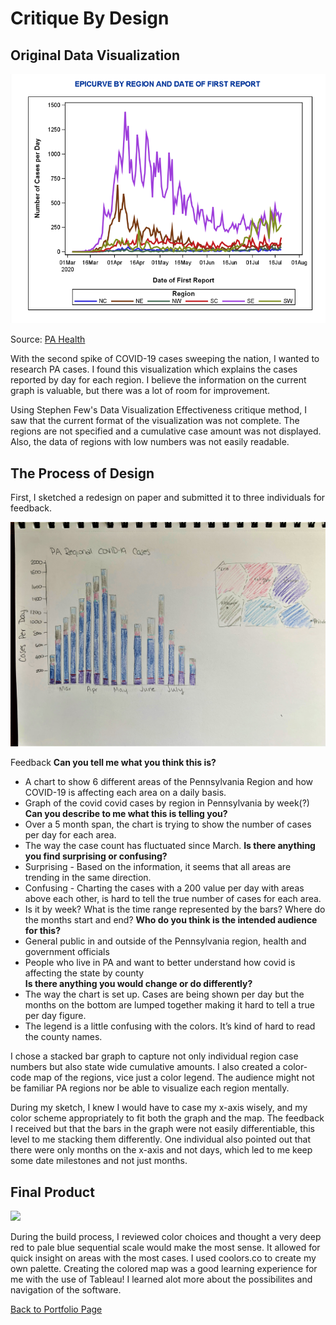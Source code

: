 # Critique By Design 


## Original Data Visualization

<img src="ogdataviz.png" width="800"/>

Source: [PA Health](https://www.health.pa.gov/topics/disease/coronavirus/Pages/Cases.aspx)


With the second spike of COVID-19 cases sweeping the nation, I wanted to research PA cases. 
I found this visualization which explains the cases reported by day for each region. 
I believe the information on the current graph is valuable, but there was a lot of room for improvement. 

Using Stephen Few's Data Visualization Effectiveness critique method, I saw that the current format of the visualization was not complete. 
The regions are not specified and a cumulative case amount was not displayed. Also, the data of regions with low numbers was not easily readable. 

## The Process of Design 
First, I sketched a redesign on paper and submitted it to three individuals for feedback. 

<img src="sketch.jpg" width="800"/>

Feedback
**Can you tell me what you think this is?**
- A chart to show 6 different areas of the Pennsylvania Region and how COVID-19 is affecting each area on a daily basis.
- Graph of the covid covid cases by region in Pennsylvania by week(?)
**Can you describe to me what this is telling you?** 
- Over a 5 month span, the chart is trying to show the number of cases per day for each area.
- The way the case count has fluctuated since March. 
**Is there anything you find surprising or confusing?**
- Surprising - Based on the information, it seems that all areas are trending in the same direction. 
- Confusing - Charting the cases with a 200 value per day with areas above each other, is hard to tell the true number of cases for each area. 
- Is it by week? What is the time range represented by the bars? Where do the months start and end? 
**Who do you think is the intended audience for this?**   
- General public in and outside of the Pennsylvania region, health and government officials 
- People who live in PA and want to better understand how covid is affecting the state by county  
**Is there anything you would change or do differently?** 
- The way the chart is set up.  Cases are being shown per day but the months on the bottom are lumped together making it hard to tell a true per day figure.
- The legend is a little confusing with the colors. It’s kind of hard to read the county names. 


I chose a stacked bar graph to capture not only individual region case numbers but also state wide cumulative amounts. 
I also created a color-code map of the regions, vice just a color legend. 
The audience might not be familiar PA regions nor be able to visualize each region mentally. 


During my sketch, I knew I would have to case my x-axis wisely, and my color scheme appropriately to fit both the graph and the map. 
The feedback I received but that the bars in the graph were not easily differentiable, this level to me stacking them differently. 
One individual also pointed out that there were only months on the x-axis and not days, which led to me keep some date milestones and not just months. 


## Final Product

<div class='tableauPlaceholder' id='viz1595538625299' style='position: relative'><noscript><a href='#'>
<img alt=' ' src='https:&#47;&#47;public.tableau.com&#47;static&#47;images&#47;PA&#47;PACOVID&#47;Dashboard&#47;1_rss.png' style='border: none' />
</a></noscript><object class='tableauViz'  style='display:none;'><param name='host_url' value='https%3A%2F%2Fpublic.tableau.com%2F' />
<param name='embed_code_version' value='3' /> <param name='site_root' value='' /><param name='name' value='PACOVID&#47;Dashboard' />
<param name='tabs' value='no' /><param name='toolbar' value='yes' />
<param name='static_image' value='https:&#47;&#47;public.tableau.com&#47;static&#47;images&#47;PA&#47;PACOVID&#47;Dashboard&#47;1.png' />
<param name='animate_transition' value='yes' /><param name='display_static_image' value='yes' /><param name='display_spinner' value='yes' />
<param name='display_overlay' value='yes' /><param name='display_count' value='yes' /><param name='language' value='en' /></object></div>
<script type='text/javascript'>
var divElement = document.getElementById('viz1595538625299');
var vizElement = divElement.getElementsByTagName('object')[0];
if ( divElement.offsetWidth > 800 ) { vizElement.style.width='1000px';vizElement.style.height='827px';}
else if ( divElement.offsetWidth > 500 ) { vizElement.style.width='1000px';vizElement.style.height='827px';} 
else { vizElement.style.width='100%';vizElement.style.height='727px';}
var scriptElement = document.createElement('script');
scriptElement.src = 'https://public.tableau.com/javascripts/api/viz_v1.js'; 
vizElement.parentNode.insertBefore(scriptElement, vizElement);
</script>



During the build process, I reviewed color choices and thought a very deep red to pale blue sequential scale would make the most sense. 
It allowed for quick insight on areas with the most cases. I used coolors.co to create my own palette. 
Creating the colored map was a good learning experience for me with the use of Tableau! I learned alot more about the possibilites and navigation of the software. 


[Back to Portfolio Page](/README.md)
